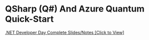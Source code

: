 # QSharp (Q#) And Azure Quantum Quick-Start

<a href="https://github.com/aryashah2k/Quantum-Computing-Collection-Of-Resources/blob/main/Microsoft%20Azure%20Quantum%20Resources/QSharp%20(Q%23)%20And%20Azure%20Quantum%20Quick-Start/Qsharp%20.NET%20Developer%20Day%20Slides.pdf">.NET Developer Day Complete Slides/Notes [Click to View]</a>


